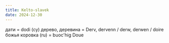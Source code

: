 ```yaml
---
title: Kelto-slavek
date: 2024-12-30
---
```

дати = dodi (cy)
дерево, деревина = Derv, dervenn / derw, derwen / doire
божья коровка (ru) = buoc'hig Doue